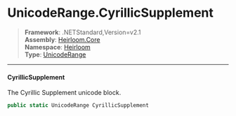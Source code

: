# UnicodeRange.CyrillicSupplement

> **Framework**: .NETStandard,Version=v2.1  
> **Assembly**: [Heirloom.Core][0]  
> **Namespace**: [Heirloom][0]  
> **Type**: [UnicodeRange][1]  

--------------------------------------------------------------------------------

#### CyrillicSupplement

The Cyrillic Supplement unicode block.

```cs
public static UnicodeRange CyrillicSupplement
```

[0]: ..\Heirloom.Core.md
[1]: Heirloom.UnicodeRange.md
